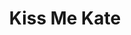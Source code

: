 ---
title: Kiss Me Kate
year: 1971
opening_date: 1971-10-08
closing_date: 1971-10-23
layout: productions
image:
image_caption:
image_credit:
playbill:
category:
details:
  Theatre: Theatre Jacksonville
  Venue: Little Theatre
cast:
  Fred Graham: Harry Hodge
  Harry Trevor: Bill Harriman
  Louis Lane: Carol Kearney
  Ralph : Doug Thomas
  Lilli Vanessi: Martha Carswell
  Hattie: Dorothy Ledford 
  Paul: Bill Harris
  Bill Calhoun: Bill Thomas
  First Man: Tom Nehl
  Second Man: Bob Hilgenberg
  Stage Doorman: Dale Stillson
  Cab Driver: Carlos Castanon
  Harrison Howell: Jack Masters
  Bianca: Carol Kearney
  Baptista: Bill Harriman
  Gremio: Chuck Woodworth
  Hortensio: Randy Weedman
  Lucentio: Bill Thomas
  Katharine: Martha Carswell
  Petruchio: Harry Hodge
  Servant: 
    - Charles Woys
    - Bill Merwin
  Ensemble: 
    - Carmen Chronister 
    - Shirley Cooke
    - Marlene Crippen
    - Debbie Eaton
    - Harriet McPherson
    - Sheila Stepkin
    - Barbara Stillson
    - Tudi Sweeney
    - Sherri Thornton
    - Vivienne Winemiller
    - Tom Dunn
    - Bill Harris
    - Coleman Hawk
    - John Krmerick
    - Bill Merwin
    - Stewart Stein
    - Randy Weedman
    - Steve Winemiller
    - Cuck Woodworth
    - Charles Woys
crew:
  Director: Robert Knowles
  Musical Director: Rosalind McCall
  Scene Design: Hal Henderson
  Choreographer: Buddy Sherwood
  Stage Manager: Doug Thomas
  Assistant Stage Manager: Thelma Mayeron
  Lighting: 
    - Aaron Rosenberg
    - Phyllis Waddell
    - Mike Ryan
  Costume Designer: 
    - Robert Knowles
    - Diane Somerville
  Costumes : 
    - Mary Coyle
    - Diane Somerville
    - Gert Berman
    - Nancy Kaye
    - Kathy Magarowicz
  Properties: 
    - Katie Raven
    - Karen Wakefield
    - Roberta Quattlebaum
    - Mary Ellen Wofford
  Set Construction: 
    - Paul Allen
    - Anne Bagshaw
    - Janice Brinkman
    - Carlos Castanon
    - Marlene Crippen
    - Mike Forbes
    - Jack Hallum
    - Randy Horne
    - Lara Johnson
    - Kathy Magarowicz
    - Maggie Martin
    - Virgina Monk
    - Doris Musseau
    - Hal Nearhof
    - Marcia Patch
    - Charlie Price
    - Dale Stillson
    - Melinda Thompson
    - Paul Whitfield
  Stage Crew: 
    - Judy Alperin
    - Anne Bagshaw
    - Carlos J. Castanon
    - Jack Hallum
    - Kathy Magarowicz
    - Doris Musseau
    - Hal Nearhof
    - Marcia Patch
    - Dale Stillson
    - Melinda Thompson
    - Paul Whitfield
  Make-up: Bill Petry
  Publicity: 
    - Wilfred Lyon, Jr.
    - Diane Somerville
  Box Office: 
    - Ann Dubow
    - Gert Berman
external_links:
---